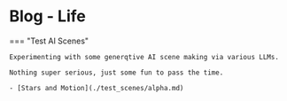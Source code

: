 # Blog - Life

=== "Test AI Scenes"

    Experimenting with some generqtive AI scene making via various LLMs.

    Nothing super serious, just some fun to pass the time.

    - [Stars and Motion](./test_scenes/alpha.md)